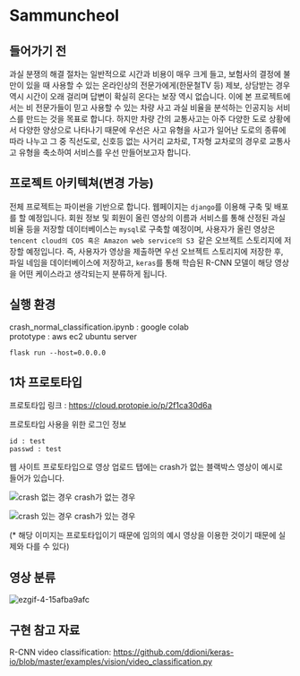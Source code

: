 # Sammuncheol
## 들어가기 전
과실 분쟁의 해결 절차는 일반적으로 시간과 비용이 매우 크게 들고, 보험사의 결정에 불만이 있을 때 사용할 수 있는 온라인상의 전문가에게(한문철TV 등) 제보, 상담받는 경우 역시 시간이 오래 걸리며 답변이 확실히 온다는 보장 역시 없습니다. 이에 본 프로젝트에서는 비 전문가들이 믿고 사용할 수 있는 차량 사고 과실 비율을 분석하는 인공지능 서비스를 만드는 것을 목표로 합니다. 하지만 차량 간의 교통사고는 아주 다양한 도로 상황에서 다양한 양상으로 나타나기 때문에 우선은 사고 유형을 사고가 일어난 도로의 종류에 따라 나누고 그 중 직선도로, 신호등 없는 사거리 교차로, T자형 교차로의 경우로 교통사고 유형을 축소하여 서비스를 우선 만들어보고자 합니다.

## 프로젝트 아키텍쳐(변경 가능)
전체 프로젝트는 파이썬을 기반으로 합니다. 웹페이지는 ```django```를 이용해 구축 및 배포를 할 예정입니다. 회원 정보 및 회원이 올린 영상의 이름과 서비스를 통해 산정된 과실 비율 등을 저장할 데이터베이스는 ```mysql```로 구축할 예정이며, 사용자가 올린 영상은 ```tencent cloud의 COS 혹은 Amazon web service의 S3 ```같은 오브젝트 스토리지에 저장할 예정입니다. 
즉, 사용자가 영상을 제출하면 우선 오브젝트 스토리지에 저장한 후, 파일 네임을 데이터베이스에 저장하고, ```keras```를 통해 학습된 R-CNN 모델이 해당 영상을 어떤 케이스라고 생각되는지 분류하게 됩니다. 

## 실행 환경
crash_normal_classification.ipynb : google colab<br>
prototype : aws ec2 ubuntu server

```
flask run --host=0.0.0.0
```


## 1차 프로토타입
프로토타입 링크 : https://cloud.protopie.io/p/2f1ca30d6a

프로토타입 사용을 위한 로그인 정보 
```
id : test
passwd : test
```

웹 사이트 프로토타입으로 영상 업로드 탭에는 crash가 없는 블랙박스 영상이 예시로 들어가 있습니다. 

![crash 없는 경우](https://user-images.githubusercontent.com/71022583/206725036-b1cc66b8-1f39-4832-ac9e-a0282633c74b.gif)
crash가 없는 경우

![crash 있는 경우](https://user-images.githubusercontent.com/71022583/206725073-c5ab7f3e-ca7b-4471-a567-0d0efde13584.gif)
crash가 있는 경우

(* 해당 이미지는 프로토타입이기 때문에 임의의 예시 영상을 이용한 것이기 때문에 실제와 다를 수 있다)


## 영상 분류

![ezgif-4-15afba9afc](https://user-images.githubusercontent.com/108507011/206701992-1e5e2279-a842-4e98-a1a7-9b7e9979048f.gif)


## 구현 참고 자료
R-CNN video classification: https://github.com/ddioni/keras-io/blob/master/examples/vision/video_classification.py

